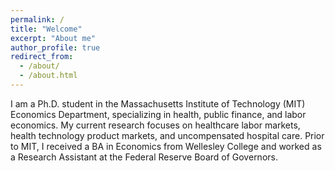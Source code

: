 ```yaml
---
permalink: /
title: "Welcome"
excerpt: "About me"
author_profile: true
redirect_from: 
  - /about/
  - /about.html
---
```


I am a Ph.D. student in the Massachusetts Institute of Technology (MIT) Economics Department, specializing in health, public finance, and labor economics. My current research focuses on healthcare labor markets, health technology product markets, and uncompensated hospital care. Prior to MIT, I received a BA in Economics from Wellesley College and worked as a Research Assistant at the Federal Reserve Board of Governors.
